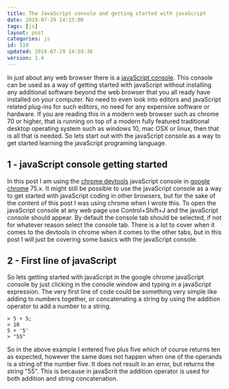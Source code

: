 ```yaml
---
title: The JavaScript console and getting started with javaScript
date: 2019-07-29 14:15:00
tags: [js]
layout: post
categories: js
id: 510
updated: 2019-07-29 14:59:36
version: 1.4
---
```


In just about any web browser there is a [javaScript console](https://developers.google.com/web/tools/chrome-devtools/console/javascript). This console can be used as a way of getting started with javaScript without installing any additional software beyond the web browser that you all ready have installed on your computer. No need to even look into editors and javaScript related plug-ins for such editors, no need for any expensive software or hardware. If you are reading this in a modern web browser such as chrome 70 or higher, that is running on top of a modern fully featured traditional desktop operating system such as windows 10, mac OSX or linux, then that is all that is needed. So lets start out with the javaScript console as a way to get started learning the javaScript programing language.

<!-- more -->

## 1 - javaScript console getting started

In this post I am using the [chrome devtools](https://developers.google.com/web/tools/chrome-devtools/) javaScript console in [google chrome](https://en.wikipedia.org/wiki/Google_Chrome) 75.x. It might still be possible to use the javaScript console as a way to get started with javaScript coding in other browsers, but for the sake of the content of this post I was using chrome when I wrote this.
To open the javaScript console at any web page use Control+Shift+J and the javaScript console should appear. By default the console tab should be selected, if not for whatever reason select the console tab. There is a lot to cover when it comes to the devtools in chrome when it comes to the other tabs, but in this post I will just be covering some basics with the javaScript console.

## 2 - First line of javaScript

So lets getting started with javaScript in the google chrome javaScript console by just clicking in the console window and typing in a javaScript expression. The very first line of code could be something very simple like adding to numbers together, or concatenating a string by using the addition operator to add a number to a string.

```
> 5 + 5;
< 10
5 + '5'
> "55"
```

So in the above example I entered five plus five which of course returns ten as expected, however the same does not happen when one of the operands is a string of the number five. It does not result in an error, but returns the string "55". This is because in javaScrit the addition operator is used for both addition and string concatenation.